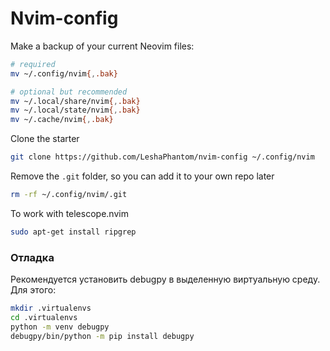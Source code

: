 # Nvim-config
Make a backup of your current Neovim files:
```sh 
# required
mv ~/.config/nvim{,.bak}

# optional but recommended
mv ~/.local/share/nvim{,.bak}
mv ~/.local/state/nvim{,.bak}
mv ~/.cache/nvim{,.bak}
```
Clone the starter
```sh
git clone https://github.com/LeshaPhantom/nvim-config ~/.config/nvim
``` 
Remove the `.git` folder, so you can add it to your own repo later
```sh
rm -rf ~/.config/nvim/.git
```


To work with telescope.nvim

```sh
sudo apt-get install ripgrep
```


### Отладка
Рекомендуется установить debugpy в выделенную виртуальную среду. Для этого:

```sh
mkdir .virtualenvs
cd .virtualenvs
python -m venv debugpy
debugpy/bin/python -m pip install debugpy
```
